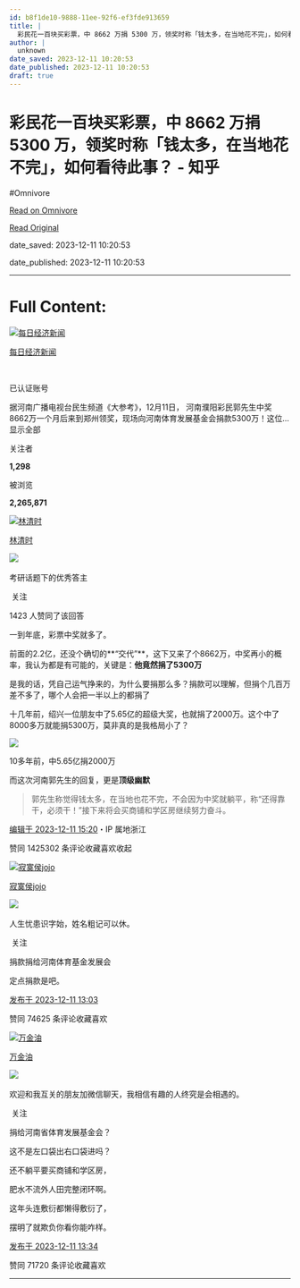 ```yaml
---
id: b8f1de10-9888-11ee-92f6-ef3fde913659
title: |
  彩民花一百块买彩票，中 8662 万捐 5300 万，领奖时称「钱太多，在当地花不完」，如何看待此事？ - 知乎
author: |
  unknown
date_saved: 2023-12-11 10:20:53
date_published: 2023-12-11 10:20:53
draft: true
---
```


# 彩民花一百块买彩票，中 8662 万捐 5300 万，领奖时称「钱太多，在当地花不完」，如何看待此事？ - 知乎
#Omnivore

[Read on Omnivore](https://omnivore.app/me/8662-5300-18c5b82cd0d)

[Read Original](https://www.zhihu.com/question/634290124/answer/3321832382)

date_saved: 2023-12-11 10:20:53

date_published: 2023-12-11 10:20:53

--- 

# Full Content: 

[![每日经济新闻](https://proxy-prod.omnivore-image-cache.app/0x0,sjmiZRbOYnBddSQqBteTQduoa1IM1CppnY-qIoGHpsIU/https://pic1.zhimg.com/v2-3c85f145c803f8c734e586243f171a50_l.jpg?source=1def8aca)](https://www.zhihu.com/org/mei-ri-jing-ji-xin-wen)

[每日经济新闻](https://www.zhihu.com/org/mei-ri-jing-ji-xin-wen)

[​](https://www.zhihu.com/question/48510028)

已认证账号

据河南广播电视台民生频道《大参考》，12月11日， 河南濮阳彩民郭先生中奖8662万一个月后来到郑州领奖，现场向河南体育发展基金会捐款5300万！这位…显示全部 ​

关注者

**1,298**

被浏览

**2,265,871**

[![林清时](https://proxy-prod.omnivore-image-cache.app/0x0,s9AVDLHUOyqT49nmVzA1b34cUGN37BpgZS0pbtJLgvz0/https://picx.zhimg.com/v2-b080428b9b66ddfe06bc5205a682c118_l.jpg?source=2c26e567)](https://www.zhihu.com/people/ling-feng-18-9-47)

[林清时](https://www.zhihu.com/people/ling-feng-18-9-47)

[​](https://www.zhihu.com/question/48509984)​![](https://proxy-prod.omnivore-image-cache.app/0x0,sRpP1H2oa_TfsDLpATwsIt6ipVLRN7HlUZGTch2Ee4JQ/https://picx.zhimg.com/v2-4812630bc27d642f7cafcd6cdeca3d7a.jpg?source=88ceefae)

考研话题下的优秀答主

​ 关注

1423 人赞同了该回答

一到年底，彩票中奖就多了。

前面的2.2亿，还没个确切的**“交代”**，这下又来了个8662万，中奖再小的概率，我认为都是有可能的，关键是：**他竟然捐了5300万**

是我的话，凭自己运气挣来的，为什么要捐那么多？捐款可以理解，但捐个几百万差不多了，哪个人会把一半以上的都捐了

十几年前，绍兴一位朋友中了5.65亿的超级大奖，也就捐了2000万。这个中了8000多万就能捐5300万，莫非真的是我格局小了？

![](https://proxy-prod.omnivore-image-cache.app/828x1098,syFf_bATbS2LA7H-e90swLz7Ty7UpgzkOfIB0NddPi-A/https://picx.zhimg.com/50/v2-b81b0515904ae768d422155e1c116b38_720w.jpg?source=2c26e567)

10多年前，中5.65亿捐2000万

而这次河南郭先生的回复，更是**顶级幽默**

> 郭先生称觉得钱太多，在当地也花不完，不会因为中奖就躺平，称“还得靠干，必须干！”接下来将会买商铺和学区房继续努力奋斗。

[编辑于 2023-12-11 15:20](https://www.zhihu.com/question/634290124/answer/3321832382)・IP 属地浙江

​赞同 1425​​302 条评论​收藏​喜欢收起​

[![寂寞侯jojo](https://proxy-prod.omnivore-image-cache.app/0x0,sl8oWL6wKyhJq2nGOGEEcbZAwf7LQU9NTr7-zhbrb_tw/https://pic1.zhimg.com/v2-c8a3e2195c58933570842846a7c2a46a_l.jpg?source=1def8aca)](https://www.zhihu.com/people/tie-quan-wu-di-sun-zhong-shan-83)

[寂寞侯jojo](https://www.zhihu.com/people/tie-quan-wu-di-sun-zhong-shan-83)

​![](https://proxy-prod.omnivore-image-cache.app/0x0,sRpP1H2oa_TfsDLpATwsIt6ipVLRN7HlUZGTch2Ee4JQ/https://picx.zhimg.com/v2-4812630bc27d642f7cafcd6cdeca3d7a.jpg?source=88ceefae)

人生忧患识字始，姓名粗记可以休。

​ 关注

捐款捐给河南体育基金发展会

定点捐款是吧。

[发布于 2023-12-11 13:03](https://www.zhihu.com/question/634290124/answer/3321940906)

​赞同 746​​25 条评论​收藏​喜欢

[![万金油](https://proxy-prod.omnivore-image-cache.app/0x0,sVJmt0su8AswO7YpUgu56IHWQygGWogE56ZyVGFm7Lz0/https://picx.zhimg.com/v2-4f279b26ee4b2e4b786a2c0d5b279d6d_l.jpg?source=1def8aca)](https://www.zhihu.com/people/wan-jin-you-39)

[万金油](https://www.zhihu.com/people/wan-jin-you-39)

​![](https://proxy-prod.omnivore-image-cache.app/0x0,sRpP1H2oa_TfsDLpATwsIt6ipVLRN7HlUZGTch2Ee4JQ/https://picx.zhimg.com/v2-4812630bc27d642f7cafcd6cdeca3d7a.jpg?source=88ceefae)

欢迎和我互关的朋友加微信聊天，我相信有趣的人终究是会相遇的。

​ 关注

捐给河南省体育发展基金会？

这不是左口袋出右口袋进吗？

还不躺平要买商铺和学区房，

肥水不流外人田完整闭环啊。

这年头连敷衍都懒得敷衍了，

摆明了就欺负你看你能咋样。

[发布于 2023-12-11 13:34](https://www.zhihu.com/question/634290124/answer/3321972346)

​赞同 717​​20 条评论​收藏​喜欢

---

